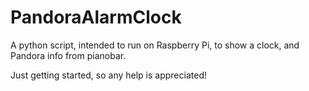 # PandoraAlarmClock
A python script, intended to run on Raspberry Pi, to show a clock, and Pandora info from pianobar.

Just getting started, so any help is appreciated!
